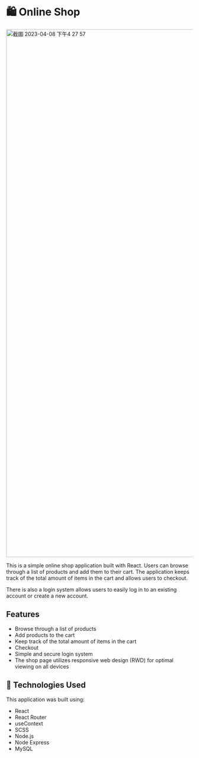 # 🛍️ **Online Shop**
<img width="1426" alt="截圖 2023-04-08 下午4 27 57" src="https://user-images.githubusercontent.com/117150342/230716021-add2395e-b71c-473a-b303-a23197c65387.png">

This is a simple online shop application built with React. Users can browse through a list of products and add them to their cart. The application keeps track of the total amount of items in the cart and allows users to checkout.

There is also a login system allows users to easily log in to an existing account or create a new account.
## **Features**

- Browse through a list of products
- Add products to the cart
- Keep track of the total amount of items in the cart
- Checkout
- Simple and secure login system
- The shop page utilizes responsive web design (RWD) for optimal viewing on all devices

## 🧰 **Technologies Used**

This application was built using:

- React
- React Router
- useContext
- SCSS
- Node.js
- Node Express
- MySQL
